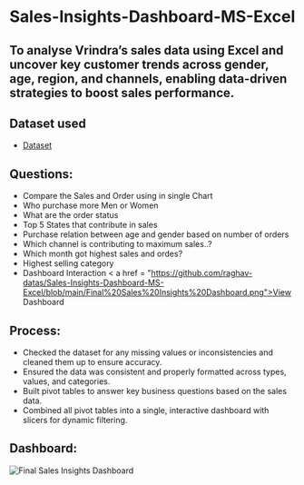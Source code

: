 # Sales-Insights-Dashboard-MS-Excel
## To analyse Vrindra’s sales data using Excel and uncover key customer trends across gender, age, region, and channels, enabling data-driven strategies to boost sales performance.

## Dataset used
- <a href = "https://github.com/raghav-datas/Sales-Insights-Dashboard-MS-Excel/blob/main/Raw-Vrinda%20Store%20Data%20Analysis.xlsx">Dataset<a/>

## Questions:
- Compare the Sales and Order using in single Chart		
- Who purchase more Men or Women		
- What are the order status		
- Top 5 States that contribute in sales		
- Purchase relation between age and gender based on number of orders		
- Which channel is contributing to maximum sales..?		
- Which month got highest sales and ordes?		
- Highest selling category
- Dashboard Interaction < a href = "https://github.com/raghav-datas/Sales-Insights-Dashboard-MS-Excel/blob/main/Final%20Sales%20Insights%20Dashboard.png">View Dashboard<a/>

## Process:
- Checked the dataset for any missing values or inconsistencies and cleaned them up to ensure accuracy.
- Ensured the data was consistent and properly formatted across types, values, and categories.
- Built pivot tables to answer key business questions based on the sales data.
- Combined all pivot tables into a single, interactive dashboard with slicers for dynamic filtering.

## Dashboard:
![Final Sales Insights Dashboard](https://github.com/user-attachments/assets/98cb5ee0-0f17-4f46-b7f7-ad89429af197)





